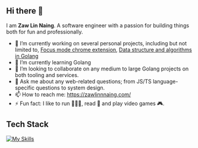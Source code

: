 ## Hi there 👋

I am **Zaw Lin Naing**. A software engineer with a passion for building things both for fun and professionally.

- 🔭 I’m currently working on several personal projects, including but not limited to, [Focus mode chrome extension](https://github.com/zen-suite/focus-mode-extension), [Data structure and algorithms in Golang](https://github.com/zawlinnnaing/data-structures-algorithms-go)
- 🌱 I’m currently learning Golang
- 👐 I’m looking to collaborate on any medium to large Golang projects on both tooling and services.
- 💬 Ask me about any web-related questions; from JS/TS language-specific questions to system design.
- 📫 How to reach me: https://zawlinnnaing.com/
- ⚡ Fun fact: I like to run 🏃🏻‍♂️, read 📖 and play video games 🎮.

## Tech Stack
[![My Skills](https://skillicons.dev/icons?i=js,html,css,ts,go,nextjs,react,mongodb,postgres,mysql,redis,docker,kubernetes,aws)](https://skillicons.dev)
